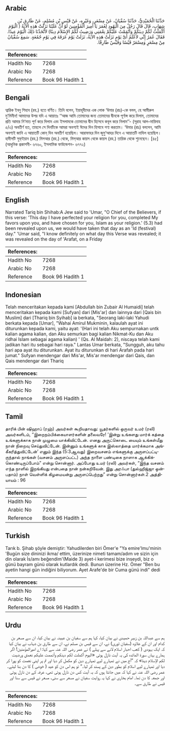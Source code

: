 ## Arabic


<div dir="rtl" lang="ar" style={{fontSize:'larger',backgroundColor:'#f8f9fa',padding:20}}>
حَدَّثَنَا الْحُمَيْدِيُّ، حَدَّثَنَا سُفْيَانُ، عَنْ مِسْعَرٍ، وَغَيْرِهِ، عَنْ قَيْسِ بْنِ مُسْلِمٍ، عَنْ طَارِقِ بْنِ شِهَابٍ، قَالَ قَالَ رَجُلٌ مِنَ الْيَهُودِ لِعُمَرَ يَا أَمِيرَ الْمُؤْمِنِينَ لَوْ أَنَّ عَلَيْنَا نَزَلَتْ هَذِهِ الآيَةُ ‏(‏ الْيَوْمَ أَكْمَلْتُ لَكُمْ دِينَكُمْ وَأَتْمَمْتُ عَلَيْكُمْ نِعْمَتِي وَرَضِيتُ لَكُمُ الإِسْلاَمَ دِينًا‏)‏ لاَتَّخَذْنَا ذَلِكَ الْيَوْمَ عِيدًا‏.‏ فَقَالَ عُمَرُ إِنِّي لأَعْلَمُ أَىَّ يَوْمٍ نَزَلَتْ هَذِهِ الآيَةُ، نَزَلَتْ يَوْمَ عَرَفَةَ فِي يَوْمِ جُمُعَةٍ‏.‏ سَمِعَ سُفْيَانُ مِنْ مِسْعَرٍ وَمِسْعَرٌ قَيْسًا وَقَيْسٌ طَارِقًا‏.‏
</div>
<div style={{backgroundColor:'#f8f9fa',padding:20, marginBottom: 10}}><table> <thead> <tr> <th>References:</th> <th></th> </tr> </thead> <tbody><tr><td>Hadith No</td><td>7268</td></tr><tr><td>Arabic No</td><td>7268</td></tr><tr><td>Reference</td><td>Book 96 Hadith 1</td></tr></tbody></table></div>

## Bengali


<div dir="ltr" lang="bn" style={{fontSize:'larger',backgroundColor:'#f8f9fa',padding:20}}>
ত্বারিক ইবনু শিহাব (রহ.) হতে বর্ণিত। তিনি বলেন, ইয়াহূদীদের এক লোক ‘উমার (রাঃ)-কে বলল, হে আমীরুল মু’মিনীন! আমাদের উপর যদি এ আয়াতঃ ‘‘আজ আমি তোমাদের জন্য তোমাদের দ্বীনকে পূর্ণাঙ্গ করে দিলাম, তোমাদের প্রতি আমার নি‘মাত পূর্ণ করে দিলাম এবং ইসলামকে তোমাদের দ্বীন হিসেবে কবূল করে নিলাম’’- (সূরাহ আল-মায়িদাহ ৫/৩) অবতীর্ণ হত, তাহলে সে দিনটিকে আমরা অবশ্যই ঈদের দিন হিসাবে গণ্য করতাম। ‘উমার (রাঃ) বললেন, আমি অবশ্যই জানি এ আয়াতটি কোন্ দিন অবতীর্ণ হয়েছিল। আরাফাহর দিন জুমু‘আহর দিনে এ আয়াতটি নাযিল হয়েছিল। হাদীসটি সুফ্ইয়ান (রহ.) মিসআর (রহ.) থেকে, মিস্আর কায়স থেকে কায়স (রহ.) তারিক থেকে শুনেছেন। [৪৫] (আধুনিক প্রকাশনী- ৬৭৬০, ইসলামিক ফাউন্ডেশন- ৬৭৭২)
</div>
<div style={{backgroundColor:'#f8f9fa',padding:20, marginBottom: 10}}><table> <thead> <tr> <th>References:</th> <th></th> </tr> </thead> <tbody><tr><td>Hadith No</td><td>7268</td></tr><tr><td>Arabic No</td><td>7268</td></tr><tr><td>Reference</td><td>Book 96 Hadith 1</td></tr></tbody></table></div>

## English


<div dir="ltr" lang="en" style={{fontSize:'larger',backgroundColor:'#f8f9fa',padding:20}}>
Narrated Tariq bin Shihab:A Jew said to 'Umar, "O Chief of the Believers, if this verse: 'This day I have perfected your religion for you, completed My favors upon you, and have chosen for you, Islam as your religion.' (5.3) had been revealed upon us, we would have taken that day as an 'Id (festival) day." 'Umar said, "I know definitely on what day this Verse was revealed; it was revealed on the day of 'Arafat, on a Friday
</div>
<div style={{backgroundColor:'#f8f9fa',padding:20, marginBottom: 10}}><table> <thead> <tr> <th>References:</th> <th></th> </tr> </thead> <tbody><tr><td>Hadith No</td><td>7268</td></tr><tr><td>Arabic No</td><td>7268</td></tr><tr><td>Reference</td><td>Book 96 Hadith 1</td></tr></tbody></table></div>

## Indonesian


<div dir="ltr" lang="id" style={{fontSize:'larger',backgroundColor:'#f8f9fa',padding:20}}>
Telah menceritakan kepada kami [Abdullah bin Zubair Al Humaidi] telah menceritakan kepada kami [Sufyan] dari [Mis'ar] dan lainnya dari [Qais bin Muslim] dari [Thariq bin Syihab] ia berkata, "Seorang laki-laki Yahudi berkata kepada [Umar], "Wahai Amirul Mukminin, kalaulah ayat ini diturunkan kepada kami, yaitu ayat: '(Hari ini telah Aku sempurnakan untk kalian agama kalian, dan Aku semurkan bagi kalian Nikmat-Ku dan Aku ridhai Islam sebagai agama kalian) ' (Qs. Al Maidah: 2), niscaya telah kami jadikan hari itu sebagai hari raya." Lantas Umar berkata, "Sungguh, aku tahu hari apa ayat itu diturunkan. Ayat itu diturunkan di hari Arafah pada hari jumat." Sufyan mendengar dari Mis'ar, Mis'ar mendengar dari Qais, dan Qais mendengar dari Thariq
</div>
<div style={{backgroundColor:'#f8f9fa',padding:20, marginBottom: 10}}><table> <thead> <tr> <th>References:</th> <th></th> </tr> </thead> <tbody><tr><td>Hadith No</td><td>7268</td></tr><tr><td>Arabic No</td><td>7268</td></tr><tr><td>Reference</td><td>Book 96 Hadith 1</td></tr></tbody></table></div>

## Tamil


<div dir="ltr" lang="ta" style={{fontSize:'larger',backgroundColor:'#f8f9fa',padding:20}}>
தாரிக் பின் ஷிஹாப் (ரஹ்) அவர்கள் கூறியதாவது: யூதர்களில் ஒருவர் உமர் (ரலி) அவர்களிடம், “இறைநம்பிக்கையாளர்களின் தலைவரே! ‘இன்று உங்களது மார்க் கத்தை உங்களுக்காக நான் முழுமை யாக்கிவிட்டேன். எனது அருட்கொடை யையும் உங்கள்மீது நான் நிறைவு செய்துவிட்டேன். இன்னும் உங்களுக் காக இஸ்லாத்தை மார்க்கமாக அங்கீகரித்துவிட்டேன்’ எனும் இந்த (5:3ஆவது) இறைவசனம் எங்களுக்கு அருளப்பட்டிருந்தால் நாங்கள் (வசனம் அருளப்பட்ட) அந்த நாளை பண்டிகை நாளாக ஆக்கிக்கொண்டிருப்போம்” என்று சொன்னார். அப்போது உமர் (ரலி) அவர்கள், “இந்த வசனம் எந்த நாளில் இறங்கியது என்பதை நான் நன்கறிவேன். இது அரஃபா (துல்ஹிஜ்ஜா ஒன்பதாம்) நாள் வெள்ளிக் கிழமையன்று அருளப்பெற்றது” என்று சொன்னார்கள்.2 அத்தியாயம் : 96
</div>
<div style={{backgroundColor:'#f8f9fa',padding:20, marginBottom: 10}}><table> <thead> <tr> <th>References:</th> <th></th> </tr> </thead> <tbody><tr><td>Hadith No</td><td>7268</td></tr><tr><td>Arabic No</td><td>7268</td></tr><tr><td>Reference</td><td>Book 96 Hadith 1</td></tr></tbody></table></div>

## Turkish


<div dir="ltr" lang="tr" style={{fontSize:'larger',backgroundColor:'#f8f9fa',padding:20}}>
Tarık b. Şihab şöyle demiştir: Yahudilerden biri Ömer'e "Ya emire'lmu'minin 'Bugün size dininizi ikma/ ettim, üzerinize nimeti tamam/adım ve sizin için din olarak İs/amı beğendim'(Maide 3) ayet-i kerimesi bize inseydi, biz o günü bayram günü olarak kutlardık dedi. Bunun üzerine Hz. Ömer "Ben bu ayetin hangi gün indiğini biliyorum. Ayet Arafe'de bir Cuma günü indi" dedi
</div>
<div style={{backgroundColor:'#f8f9fa',padding:20, marginBottom: 10}}><table> <thead> <tr> <th>References:</th> <th></th> </tr> </thead> <tbody><tr><td>Hadith No</td><td>7268</td></tr><tr><td>Arabic No</td><td>7268</td></tr><tr><td>Reference</td><td>Book 96 Hadith 1</td></tr></tbody></table></div>

## Urdu


<div dir="rtl" lang="ur" style={{fontSize:'larger',backgroundColor:'#f8f9fa',padding:20}}>
ہم سے عبداللہ بن زبیر حمیدی نے بیان کیا، کہا ہم سے سفیان بن عیینہ نے بیان کیا، ان سے مسعر بن کدام اور ان کے علاوہ (سفیان ثوری) نے، ان سے قیس بن مسلم نے، ان سے طارق بن شہاب نے بیان کیا کہ ایک یہودی ( کعب احبار اسلام لانے سے پہلے ) نے عمر رضی اللہ عنہ سے کہا: اے امیرالمؤمنین! اگر ہمارے یہاں سورۃ المائدہ کی یہ آیت نازل ہوتی «اليوم أكملت لكم دينكم وأتممت عليكم نعمتي ورضيت لكم الإسلام دينا‏» کہ ”آج میں نے تمہارے لیے تمہارے دین کو مکمل کر دیا اور تم پر اپنی نعمت کو پورا کر دیا اور تمہارے لیے اسلام کو بطور دین کے پسند کر لیا۔“ تو ہم اس دن کو عید ( خوشی ) کا دن بنا لیتے۔ عمر رضی اللہ عنہ نے کہا کہ میں جانتا ہوں کہ یہ آیت کس دن نازل ہوئی تھی، عرفہ کے دن نازل ہوئی اور جمعہ کا دن تھا۔ امام بخاری نے کہا یہ روایت سفیان نے مسعر سے سنی، مسعر نے قیس سے سنا اور قیس نے طارق سے۔
</div>
<div style={{backgroundColor:'#f8f9fa',padding:20, marginBottom: 10}}><table> <thead> <tr> <th>References:</th> <th></th> </tr> </thead> <tbody><tr><td>Hadith No</td><td>7268</td></tr><tr><td>Arabic No</td><td>7268</td></tr><tr><td>Reference</td><td>Book 96 Hadith 1</td></tr></tbody></table></div>